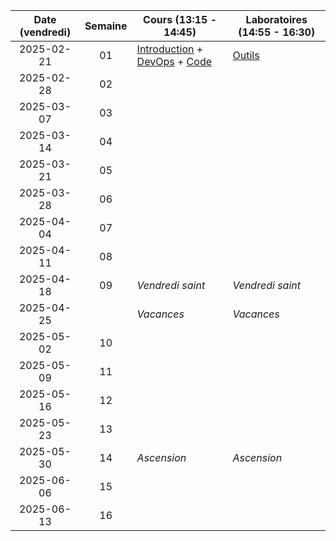 | Date (vendredi) | Semaine | Cours (13:15 - 14:45)                                                                            | Laboratoires (14:55 - 16:30) |
| :-------------: | :-----: | ------------------------------------------------------------------------------------------------ | ---------------------------- |
|   2025-02-21    |   01    | [Introduction](/docs/introduction) + [DevOps](/docs/lessons/devops) + [Code](/docs/lessons/code) | [Outils](/docs/labs/tools)   |
|   2025-02-28    |   02    |                                                                                                  |                              |
|   2025-03-07    |   03    |                                                                                                  |                              |
|   2025-03-14    |   04    |                                                                                                  |                              |
|   2025-03-21    |   05    |                                                                                                  |                              |
|   2025-03-28    |   06    |                                                                                                  |                              |
|   2025-04-04    |   07    |                                                                                                  |                              |
|   2025-04-11    |   08    |                                                                                                  |                              |
|   2025-04-18    |   09    | _Vendredi saint_                                                                                 | _Vendredi saint_             |
|   2025-04-25    |         | _Vacances_                                                                                       | _Vacances_                   |
|   2025-05-02    |   10    |                                                                                                  |                              |
|   2025-05-09    |   11    |                                                                                                  |                              |
|   2025-05-16    |   12    |                                                                                                  |                              |
|   2025-05-23    |   13    |                                                                                                  |                              |
|   2025-05-30    |   14    | _Ascension_                                                                                      | _Ascension_                  |
|   2025-06-06    |   15    |                                                                                                  |                              |
|   2025-06-13    |   16    |                                                                                                  |                              |
